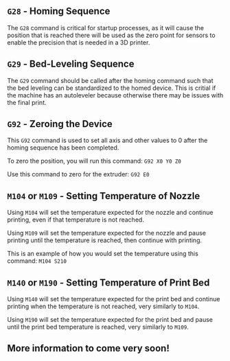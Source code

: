 ## `G28` - Homing Sequence

The `G28` command is critical for startup processes, as it will cause the position that is reached there will be used as the zero point for sensors to enable the precision that is needed in a 3D printer.

## `G29` - Bed-Leveling Sequence

The `G29` command should be called after the homing command such that the bed leveling can be standardized to the homed device. This is critial if the machine has an autoleveler because otherwise there may be issues with the final print.

## `G92` - Zeroing the Device

This `G92` command is used to set all axis and other values to 0 after the homing sequence has been completed. 

To zero the position, you will run this command: ```G92 X0 Y0 Z0```

Use this command to zero for the extruder: ```G92 E0```

## `M104` or `M109` - Setting Temperature of Nozzle

Using `M104` will set the temperature expected for the nozzle and continue printing, even if that temperature is not reached.

Using `M109` will set the temperature expected for the nozzle and pause printing until the temperature is reached, then continue with printing.

This is an example of how you would set the temperature using this command: ```M104 S210```

## `M140` or `M190` - Setting Temperature of Print Bed

Using `M140`  will set the temperature expected for the print bed and continue printing when the temperature is not reached, very similarly to `M104`.

Using `M190` will set the temperature expected for the print bed and pause until the print bed temperature is reached, very similarly to `M109`.

## More information to come very soon!
